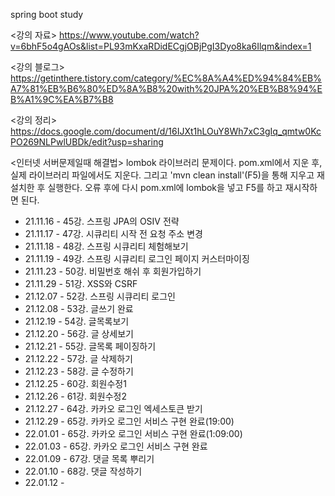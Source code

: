 spring boot study

<강의 자료>
https://www.youtube.com/watch?v=6bhF5o4gAOs&list=PL93mKxaRDidECgjOBjPgI3Dyo8ka6Ilqm&index=1

<강의 블로그>
https://getinthere.tistory.com/category/%EC%8A%A4%ED%94%84%EB%A7%81%EB%B6%80%ED%8A%B8%20with%20JPA%20%EB%B8%94%EB%A1%9C%EA%B7%B8

<강의 정리>
https://docs.google.com/document/d/16IJXt1hLOuY8Wh7xC3gIq_qmtw0KcPO269NLPwlUBDk/edit?usp=sharing

<인터넷 서버문제일때 해결법>
lombok 라이브러리 문제이다. pom.xml에서 지운 후, 실제 라이브러리 파일에서도 지운다. 그리고 'mvn clean install'(F5)을 통해 지우고 재설치한 후 실행한다. 오류 후에 다시 pom.xml에 lombok을 넣고 F5를 하고 재시작하면 된다.  

- 21.11.16 - 45강. 스프링 JPA의 OSIV 전략
- 21.11.17 - 47강. 시큐리티 시작 전 요청 주소 변경
- 21.11.18 - 48강. 스프링 시큐리티 체험해보기
- 21.11.19 - 49강. 스프링 시큐리티 로그인 페이지 커스터마이징
- 21.11.23 - 50강. 비밀번호 해쉬 후 회원가입하기
- 21.11.29 - 51강. XSS와 CSRF
- 21.12.07 - 52강. 스프링 시큐리티 로그인
- 21.12.08 - 53강. 글쓰기 완료
- 21.12.19 - 54강. 글목록보기
- 21.12.20 - 56강. 글 상세보기
- 21.12.21 - 55강. 글목록 페이징하기
- 21.12.22 - 57강. 글 삭제하기
- 21.12.23 - 58강. 글 수정하기
- 21.12.25 - 60강. 회원수정1
- 21.12.26 - 61강. 회원수정2
- 21.12.27 - 64강. 카카오 로그인 엑세스토큰 받기
- 21.12.29 - 65강. 카카오 로그인 서비스 구현 완료(19:00)
- 22.01.01 - 65강. 카카오 로그인 서비스 구현 완료(1:09:00)
- 22.01.03 - 65강. 카카오 로그인 서비스 구현 완료
- 22.01.09 - 67강. 댓글 목록 뿌리기
- 22.01.10 - 68강. 댓글 작성하기
- 22.01.12 - 